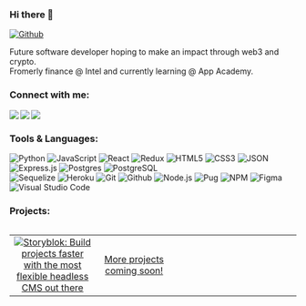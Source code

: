 <!--
- AppAcademy (Jan - Jul 2022)

![Bootstrap](https://img.shields.io/badge/bootstrap-%23563D7C.svg?style=for-the-badge&logo=bootstrap&logoColor=white)
![Flask](https://img.shields.io/badge/Flask-000000?style=for-the-badge&logo=flask&logoColor=white)
![Docker](https://img.shields.io/badge/docker-%230db7ed.svg?style=for-the-badge&logo=docker&logoColor=white)
align="center"

[<img src="https://img.icons8.com/fluent/48/000000/facebook-new.png" width="3.5%"/>](https://www.facebook.com/celestewinterton/)  &nbsp; 
[<img src="https://img.icons8.com/color/48/000000/twitter.png" width="3.5%"/>](https://twitter.com/celestewinterton)  &nbsp; 
[<img src="https://github.com/sciencepal/sciencepal/blob/master/assets/discord-round.svg" width="3.5%"/>](https://discord.gg/MnUUbHe)  &nbsp; 
-->
### Hi there 👋
[![Github](https://img.shields.io/github/followers/celestewinterton?label=Follow&style=social)](https://github.com/celestewinterton)
<!-- ![](https://visitor-badge.glitch.me/badge?page_id=celestewinterton.celestewinterton) -->

Future software developer hoping to make an impact through web3 and crypto. <br/>
Fromerly finance @ Intel and currently learning @ App Academy.

### Connect with me: 
  
<a href="https://www.linkedin.com/in/celestewinterton/" target="_blank" >
  <img align="left"  src="https://img.shields.io/badge/LinkedIn-0077B5?style=flat-square&logo=linkedin&logoColor=white" />
</a>
<a href="https://angel.co/celeste-winterton" target="_blank">
    <img align="left"  src="https://img.shields.io/badge/AngelList-%23D4D4D4.svg?style=flat-square&logo=AngelList&logoColor=black" />
 </a>
<a href="mailto:celestewinterton@gmail.com" target="_blank">
   <img align="left"src="https://img.shields.io/badge/Gmail-D14836?style=flat-square&logo=gmail&logoColor=white" />
</a>

<!-- [<img src="https://img.icons8.com/color/48/000000/linkedin.png" width="3.5%"/>](https://www.linkedin.com/in/celestewinterton/)  &nbsp; [<img src="https://img.icons8.com/fluent/48/000000/instagram-new.png" width="3.5%"/>](https://www.instagram.com/celestewinterton/)  &nbsp; <a href="mailto:celestewinterton@gmail.com"> <img src="https://img.icons8.com/fluent/48/000000/gmail.png" width="3.5%"/>
 -->
 
<br>

### Tools & Languages:

<!-- ![Python](https://img.shields.io/badge/Python-FFFFFF?style=for-the-badge&logo=python)
![JavaScript](https://img.shields.io/badge/javascript-%23323330.svg?style=for-the-badge&logo=javascript&logoColor=%23F7DF1E)
![React](https://img.shields.io/badge/react%20-%2300D9FF.svg?&style=for-the-badge&logo=react&logoColor=white)
![Redux](https://img.shields.io/badge/Redux-593D88?style=for-the-badge&logo=redux&logoColor=white)
![HTML5](https://img.shields.io/badge/html5-%23E34F26.svg?style=for-the-badge&logo=html5&logoColor=white)
![CSS3](https://img.shields.io/badge/css3-%231572B6.svg?style=for-the-badge&logo=css3&logoColor=white) <br/>
![JSON](https://img.shields.io/badge/json-5E5C5C?style=for-the-badge&logo=json&logoColor=white) 
![Express.js](https://img.shields.io/badge/express.js-%23404d59.svg?style=for-the-badge&logo=express&logoColor=%2361DAFB)
![Postgres](https://img.shields.io/badge/postgres-%23316192.svg?style=for-the-badge&logo=postgresql&logoColor=white)
![PostgreSQL](https://img.shields.io/badge/PostgreSQL-316192?style=for-the-badge&logo=postgresql&logoColor=white)
![Sequelize](https://img.shields.io/badge/Sequelize-52B0E7?style=for-the-badge&logo=Sequelize&logoColor=white) <br/>
![Heroku](https://img.shields.io/badge/Heroku-430098?style=for-the-badge&logo=heroku&logoColor=white) 
![Git](https://img.shields.io/badge/git-%23F05033.svg?style=for-the-badge&logo=git&logoColor=white) 
![Github](https://img.shields.io/badge/GitHub-100000?style=for-the-badge&logo=github&logoColor=white)
![Node.js](https://img.shields.io/badge/Node.js-339933?style=for-the-badge&logo=nodedotjs&logoColor=white)
![Pug](https://img.shields.io/badge/Pug-FFF?style=for-the-badge&logo=pug&logoColor=A86454)
![NPM](https://img.shields.io/badge/npm-CB3837?style=for-the-badge&logo=npm&logoColor=white) <br/>
![Figma](https://img.shields.io/badge/figma-%23F24E1E.svg?style=for-the-badge&logo=figma&logoColor=white)
![Visual Studio Code](https://img.shields.io/badge/Visual%20Studio%20Code-0078d7.svg?style=for-the-badge&logo=visual-studio-code&logoColor=white) -->

![Python](https://img.shields.io/badge/Python-FFFFFF?style=flat-square&logo=python)
![JavaScript](https://img.shields.io/badge/javascript-%23323330.svg?style=flat-square&logo=javascript&logoColor=%23F7DF1E)
![React](https://img.shields.io/badge/react%20-%2300D9FF.svg?&style=flat-square&logo=react&logoColor=white)
![Redux](https://img.shields.io/badge/Redux-593D88?style=flat-square&logo=redux&logoColor=white)
![HTML5](https://img.shields.io/badge/html5-%23E34F26.svg?style=flat-square&logo=html5&logoColor=white)
![CSS3](https://img.shields.io/badge/css3-%231572B6.svg?style=flat-square&logo=css3&logoColor=white)
![JSON](https://img.shields.io/badge/json-5E5C5C?style=flat-square&logo=json&logoColor=white) 
![Express.js](https://img.shields.io/badge/express.js-%23404d59.svg?style=flat-square&logo=express&logoColor=%2361DAFB)
![Postgres](https://img.shields.io/badge/postgres-%23316192.svg?style=flat-square&logo=postgresql&logoColor=white)
![PostgreSQL](https://img.shields.io/badge/PostgreSQL-316192?style=flat-square&logo=postgresql&logoColor=white)<br/>
![Sequelize](https://img.shields.io/badge/Sequelize-52B0E7?style=flat-square&logo=Sequelize&logoColor=white)
![Heroku](https://img.shields.io/badge/Heroku-430098?style=flat-square&logo=heroku&logoColor=white) 
![Git](https://img.shields.io/badge/git-%23F05033.svg?style=flat-square&logo=git&logoColor=white) 
![Github](https://img.shields.io/badge/GitHub-100000?style=flat-square&logo=github&logoColor=white)
![Node.js](https://img.shields.io/badge/Node.js-339933?style=flat-square&logo=nodedotjs&logoColor=white)
![Pug](https://img.shields.io/badge/Pug-FFF?style=flat-square&logo=pug&logoColor=A86454)
![NPM](https://img.shields.io/badge/npm-CB3837?style=flat-square&logo=npm&logoColor=white)
![Figma](https://img.shields.io/badge/figma-%23F24E1E.svg?style=flat-square&logo=figma&logoColor=white)
![Visual Studio Code](https://img.shields.io/badge/Visual%20Studio%20Code-0078d7.svg?style=flat-square&logo=visual-studio-code&logoColor=white)


<!-- <p>
  <img alt="React" src="https://img.shields.io/badge/-React-45b8d8?style=flat-square&logo=react&logoColor=white" />
  <img alt="Webpack" src="https://img.shields.io/badge/-Webpack-8DD6F9?style=flat-square&logo=webpack&logoColor=white" /> 
  <img alt="Docker" src="https://img.shields.io/badge/-Docker-46a2f1?style=flat-square&logo=docker&logoColor=white" />
  <img alt="github actions" src="https://img.shields.io/badge/-Github_Actions-2088FF?style=flat-square&logo=github-actions&logoColor=white" />
  <img alt="Google Cloud Platform" src="https://img.shields.io/badge/-Google_Cloud_Platform-1a73e8?style=flat-square&logo=google-cloud&logoColor=white" />
  <img alt="TypeScript" src="https://img.shields.io/badge/-TypeScript-007ACC?style=flat-square&logo=typescript&logoColor=white" />
  <img alt="Heroku" src="https://img.shields.io/badge/-Heroku-430098?style=flat-square&logo=heroku&logoColor=white" />
  <img alt="redux" src="https://img.shields.io/badge/-Redux-764ABC?style=flat-square&logo=redux&logoColor=white" />
  <img alt="ReactiveX" src="https://img.shields.io/badge/-RxJs-B7178C?style=flat-square&logo=reactivex&logoColor=white" />
  <img alt="GraphQL" src="https://img.shields.io/badge/-GraphQL-E10098?style=flat-square&logo=graphql&logoColor=white" />
  <img alt="Sass" src="https://img.shields.io/badge/-Sass-CC6699?style=flat-square&logo=sass&logoColor=white" />
  <img alt="Styled Components" src="https://img.shields.io/badge/-Styled_Components-db7092?style=flat-square&logo=styled-components&logoColor=white" />
  <img alt="git" src="https://img.shields.io/badge/-Git-F05032?style=flat-square&logo=git&logoColor=white" />
  <img alt="NestJs" src="https://img.shields.io/badge/-NestJs-ea2845?style=flat-square&logo=nestjs&logoColor=white" />
  <img alt="angular" src="https://img.shields.io/badge/-Angular-DD0031?style=flat-square&logo=angular&logoColor=white" />
  <img alt="npm" src="https://img.shields.io/badge/-NPM-CB3837?style=flat-square&logo=npm&logoColor=white" />
  <img alt="html5" src="https://img.shields.io/badge/-HTML5-E34F26?style=flat-square&logo=html5&logoColor=white" />
  <img alt="Brave browser" src="https://img.shields.io/badge/-Brave_Browser-FB542B?style=flat-square&logo=brave&logoColor=white" />
  <img alt="Prettier" src="https://img.shields.io/badge/-Prettier-F7B93E?style=flat-square&logo=prettier&logoColor=white" />
  <img alt="MongoDB" src="https://img.shields.io/badge/-MongoDB-13aa52?style=flat-square&logo=mongodb&logoColor=white" />
  <img alt="Nodejs" src="https://img.shields.io/badge/-Nodejs-43853d?style=flat-square&logo=Node.js&logoColor=white" />
</p> -->
  
### Projects:
  
<table align="right">
  <tbody>
    <tr>
      <td width="10%" align="center">
        <a href="https://seat-me-guestly.herokuapp.com/">
          <img alt="Storyblok: Build projects faster with the most flexible headless CMS out there" 
               src="https://user-images.githubusercontent.com/96894806/167314592-c92f6531-bb7d-45c6-a984-5f4d75112a30.png" />
        </a>
      </td>
      <td width="10%" align="center"><a href="#">More projects coming soon!</a></td>
      <td width="10%" align="center"></td>
      <td width="10%" align="center"></td>
    </tr>
  </tbody>
</table>
